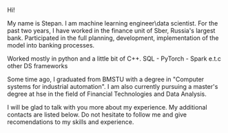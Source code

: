 Hi!

My name is Stepan. I am machine learning engineer\data scientist.
For the past two years, I have worked in the finance unit of Sber, Russia's largest bank. Participated in the full planning, development, implementation of the model into banking processes.

Worked mostly in python and a little bit of C++.
SQL - PyTorch - Spark e.t.c other DS frameworks

Some time ago, I graduated from BMSTU with a degree in "Computer systems for industrial automation". I am also currently pursuing a master's degree at hse in the field of Financial Technologies and Data Analysis.

I will be glad to talk with you more about my experience. My additional contacts are listed below.
Do not hesitate to follow me and give recomendations to my skills and experience.
